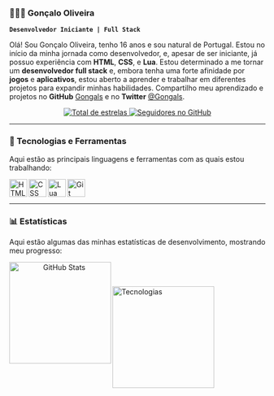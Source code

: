 ### 👨🏻‍💻 Gonçalo Oliveira

**`Desenvolvedor Iniciante | Full Stack`**

Olá! Sou Gonçalo Oliveira, tenho 16 anos e sou natural de Portugal. Estou no início da minha jornada como desenvolvedor, e, apesar de ser iniciante, já possuo experiência com **HTML**, **CSS**, e **Lua**. Estou determinado a me tornar um **desenvolvedor full stack** e, embora tenha uma forte afinidade por **jogos** e **aplicativos**, estou aberto a aprender e trabalhar em diferentes projetos para expandir minhas habilidades. Compartilho meu aprendizado e projetos no **GitHub** [Gongals](https://github.com/Gongals) e no **Twitter** [@Gongals](https://twitter.com/Gongals).

<p align="center">
    <a href="https://github.com/Gongals?tab=repositories&sort=stargazers">
        <img 
            alt="Total de estrelas"
            title="Total de estrelas no GitHub"
            src="https://custom-icon-badges.demolab.com/github/stars/Gongals?color=55960c&style=for-the-badge&labelColor=488207&logo=star&label=estrelas"
        />
    </a>
    <a href="https://github.com/Gongals?tab=followers">
        <img 
            alt="Seguidores no GitHub"
            title="Me siga no GitHub"
            src="https://custom-icon-badges.demolab.com/github/followers/Gongals?color=236ad3&labelColor=1155ba&style=for-the-badge&logo=github&label=Seguidores&logoColor=white"
        />
    </a>
</p>

---

### 🤖 Tecnologias e Ferramentas

Aqui estão as principais linguagens e ferramentas com as quais estou trabalhando:

<p align="left">
    <img align="left" alt="HTML" title="HTML" width="35px" src="https://cdn.jsdelivr.net/gh/devicons/devicon@latest/icons/html5/html5-original.svg" />
    <img align="left" alt="CSS" title="CSS" width="35px" src="https://cdn.jsdelivr.net/gh/devicons/devicon@latest/icons/css3/css3-original.svg" />
    <img align="left" alt="Lua" title="Lua" width="35px" src="https://cdn.jsdelivr.net/gh/devicons/devicon@latest/icons/lua/lua-original.svg" />
    <img align="left" alt="Git" title="Git" width="35px" src="https://cdn.jsdelivr.net/gh/devicons/devicon@latest/icons/git/git-original.svg" />
</p>

<br/>
<br/>

---

### 📊 Estatísticas

Aqui estão algumas das minhas estatísticas de desenvolvimento, mostrando meu progresso:

<p align="center">
  <img 
    align="left" 
    alt="GitHub Stats" 
    height="200" 
    src="https://github-readme-stats.vercel.app/api?username=Gongals&show_icons=true&theme=tokyonight&include_all_commits=true&locale=pt-br" 
  />

<br/>
<br/>

  <img 
    align="left" 
    alt="Tecnologias" 
    height="200" 
    src="https://github-readme-stats.vercel.app/api/top-langs/?username=Gongals&theme=tokyonight&layout=compact&custom_title=Tecnologias&langs_count=9" 
  />
</p>
